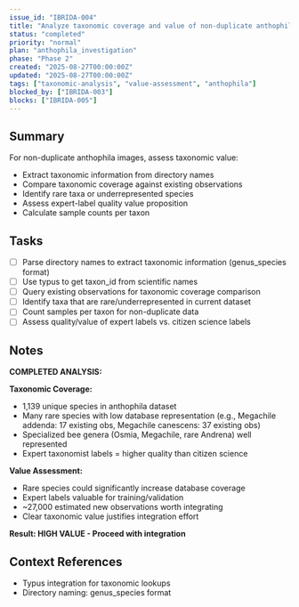 ```yaml
---
issue_id: "IBRIDA-004"
title: "Analyze taxonomic coverage and value of non-duplicate anthophila data"
status: "completed"
priority: "normal"
plan: "anthophila_investigation"
phase: "Phase 2"
created: "2025-08-27T00:00:00Z"
updated: "2025-08-27T00:00:00Z"
tags: ["taxonomic-analysis", "value-assessment", "anthophila"]
blocked_by: ["IBRIDA-003"]
blocks: ["IBRIDA-005"]
---
```


## Summary

For non-duplicate anthophila images, assess taxonomic value:
- Extract taxonomic information from directory names
- Compare taxonomic coverage against existing observations
- Identify rare taxa or underrepresented species
- Assess expert-label quality value proposition
- Calculate sample counts per taxon

## Tasks
- [ ] Parse directory names to extract taxonomic information (genus_species format)
- [ ] Use typus to get taxon_id from scientific names
- [ ] Query existing observations for taxonomic coverage comparison
- [ ] Identify taxa that are rare/underrepresented in current dataset
- [ ] Count samples per taxon for non-duplicate data
- [ ] Assess quality/value of expert labels vs. citizen science labels

## Notes

**COMPLETED ANALYSIS:**

**Taxonomic Coverage:**
- 1,139 unique species in anthophila dataset
- Many rare species with low database representation (e.g., Megachile addenda: 17 existing obs, Megachile canescens: 37 existing obs)
- Specialized bee genera (Osmia, Megachile, rare Andrena) well represented
- Expert taxonomist labels = higher quality than citizen science

**Value Assessment:**
- Rare species could significantly increase database coverage
- Expert labels valuable for training/validation
- ~27,000 estimated new observations worth integrating
- Clear taxonomic value justifies integration effort

**Result: HIGH VALUE - Proceed with integration**

## Context References
- Typus integration for taxonomic lookups
- Directory naming: genus_species format